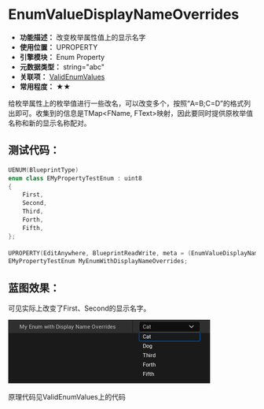 ﻿# EnumValueDisplayNameOverrides

- **功能描述：** 改变枚举属性值上的显示名字
- **使用位置：** UPROPERTY
- **引擎模块：** Enum Property
- **元数据类型：** string="abc"
- **关联项：** [ValidEnumValues](#Meta_Enum_ValidEnumValues)
- **常用程度：** ★★

给枚举属性上的枚举值进行一些改名，可以改变多个，按照“A=B;C=D”的格式列出即可。收集到的信息是TMap<FName, FText>映射，因此要同时提供原枚举值名称和新的显示名称配对。

## 测试代码：

```cpp
UENUM(BlueprintType)
enum class EMyPropertyTestEnum : uint8
{
	First,
	Second,
	Third,
	Forth,
	Fifth,
};

UPROPERTY(EditAnywhere, BlueprintReadWrite, meta = (EnumValueDisplayNameOverrides = "First=Cat;Second=Dog"))
EMyPropertyTestEnum MyEnumWithDisplayNameOverrides;
```

## 蓝图效果：

可见实际上改变了First、Second的显示名字。

![Untitled](Meta_Enum_EnumValueDisplayNameOverrides_Untitled.png)

原理代码见ValidEnumValues上的代码